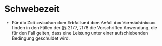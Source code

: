 # Schwebezeit

- Für die Zeit zwischen dem Erbfall und dem Anfall des Vermächtnisses finden in den Fällen der §§ 2177, 2178 die Vorschriften Anwendung, die für den Fall gelten, dass eine Leistung unter einer aufschiebenden Bedingung geschuldet wird.

